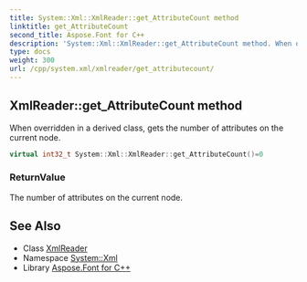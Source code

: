 ```yaml
---
title: System::Xml::XmlReader::get_AttributeCount method
linktitle: get_AttributeCount
second_title: Aspose.Font for C++
description: 'System::Xml::XmlReader::get_AttributeCount method. When overridden in a derived class, gets the number of attributes on the current node in C++.'
type: docs
weight: 300
url: /cpp/system.xml/xmlreader/get_attributecount/
---
```

## XmlReader::get_AttributeCount method


When overridden in a derived class, gets the number of attributes on the current node.

```cpp
virtual int32_t System::Xml::XmlReader::get_AttributeCount()=0
```


### ReturnValue

The number of attributes on the current node.

## See Also

* Class [XmlReader](../)
* Namespace [System::Xml](../../)
* Library [Aspose.Font for C++](../../../)
